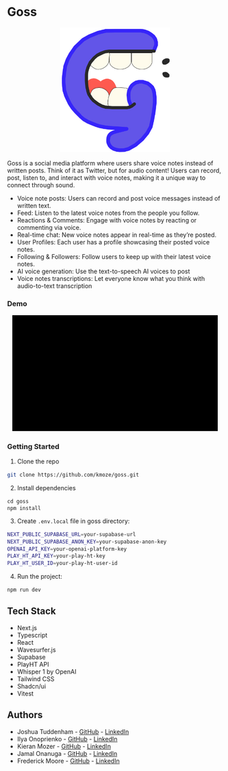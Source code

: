 # Goss

<p align="center">
  <img src="./public/goss-logo.svg" width="256" />
</p>

Goss is a social media platform where users share voice notes instead of written posts. Think of it as Twitter, but for audio content! Users can record, post, listen to, and interact with voice notes, making it a unique way to connect through sound.

- Voice note posts: Users can record and post voice messages instead of written text.
- Feed: Listen to the latest voice notes from the people you follow.
- Reactions & Comments: Engage with voice notes by reacting or commenting via voice.
- Real-time chat: New voice notes appear in real-time as they’re posted.
- User Profiles: Each user has a profile showcasing their posted voice notes.
- Following & Followers: Follow users to keep up with their latest voice notes.
- AI voice generation: Use the text-to-speech AI voices to post
- Voice notes transcriptions: Let everyone know what you think with audio-to-text transcription

### Demo

<p align="center">
  <img src="./public/gossgif1mb.gif" width="480" />
</p>

### Getting Started

1. Clone the repo

```sh
git clone https://github.com/kmoze/goss.git
```

2. Install dependencies

```
cd goss
npm install
```

3. Create `.env.local` file in goss directory:

```sh
NEXT_PUBLIC_SUPABASE_URL=your-supabase-url
NEXT_PUBLIC_SUPABASE_ANON_KEY=your-supabase-anon-key
OPENAI_API_KEY=your-openai-platform-key
PLAY_HT_API_KEY=your-play-ht-key
PLAY_HT_USER_ID=your-play-ht-user-id
```

4. Run the project:

```sh
npm run dev
```

## Tech Stack

- Next.js
- Typescript
- React
- Wavesurfer.js
- Supabase
- PlayHT API
- Whisper 1 by OpenAI
- Tailwind CSS
- Shadcn/ui
- Vitest

## Authors

- Joshua Tuddenham - [GitHub](https://github.com/joshuaisaact) - [LinkedIn](https://www.linkedin.com/in/joshuatuddenham/)
- Ilya Onoprienko - [GitHub](https://github.com/salmon-01) - [LinkedIn](https://www.linkedin.com/in/ilya-onoprienko/)
- Kieran Mozer - [GitHub](https://github.com/kmoze) - [LinkedIn](https://www.linkedin.com/in/kiermozer/)
- Jamal Onanuga - [GitHub](https://github.com/jamalona) - [LinkedIn](https://www.linkedin.com/in/jamal-onanuga/)
- Frederick Moore - [GitHub](https://github.com/Fred-A-M) - [LinkedIn](https://www.linkedin.com/in/frederic-moore/)
